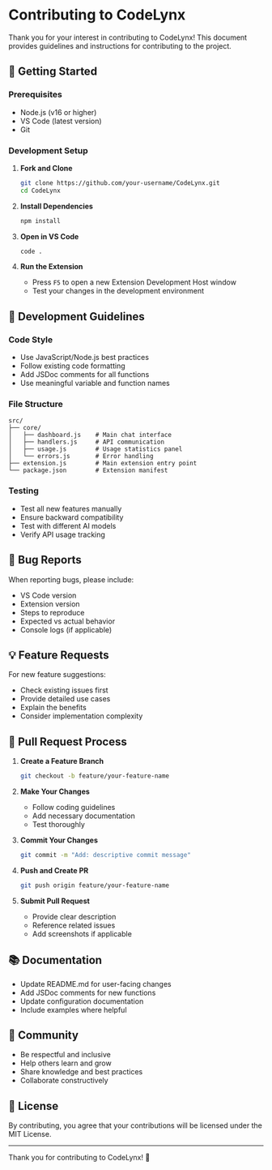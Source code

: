 # Contributing to CodeLynx

Thank you for your interest in contributing to CodeLynx! This document provides guidelines and instructions for contributing to the project.

## 🚀 Getting Started

### Prerequisites
- Node.js (v16 or higher)
- VS Code (latest version)
- Git

### Development Setup

1. **Fork and Clone**
   ```bash
   git clone https://github.com/your-username/CodeLynx.git
   cd CodeLynx
   ```

2. **Install Dependencies**
   ```bash
   npm install
   ```

3. **Open in VS Code**
   ```bash
   code .
   ```

4. **Run the Extension**
   - Press `F5` to open a new Extension Development Host window
   - Test your changes in the development environment

## 📝 Development Guidelines

### Code Style
- Use JavaScript/Node.js best practices
- Follow existing code formatting
- Add JSDoc comments for all functions
- Use meaningful variable and function names

### File Structure
```
src/
├── core/
│   ├── dashboard.js    # Main chat interface
│   ├── handlers.js     # API communication
│   ├── usage.js        # Usage statistics panel
│   └── errors.js       # Error handling
├── extension.js        # Main extension entry point
└── package.json        # Extension manifest
```

### Testing
- Test all new features manually
- Ensure backward compatibility
- Test with different AI models
- Verify API usage tracking

## 🐛 Bug Reports

When reporting bugs, please include:
- VS Code version
- Extension version
- Steps to reproduce
- Expected vs actual behavior
- Console logs (if applicable)

## 💡 Feature Requests

For new feature suggestions:
- Check existing issues first
- Provide detailed use cases
- Explain the benefits
- Consider implementation complexity

## 🔄 Pull Request Process

1. **Create a Feature Branch**
   ```bash
   git checkout -b feature/your-feature-name
   ```

2. **Make Your Changes**
   - Follow coding guidelines
   - Add necessary documentation
   - Test thoroughly

3. **Commit Your Changes**
   ```bash
   git commit -m "Add: descriptive commit message"
   ```

4. **Push and Create PR**
   ```bash
   git push origin feature/your-feature-name
   ```

5. **Submit Pull Request**
   - Provide clear description
   - Reference related issues
   - Add screenshots if applicable

## 📚 Documentation

- Update README.md for user-facing changes
- Add JSDoc comments for new functions
- Update configuration documentation
- Include examples where helpful

## 🤝 Community

- Be respectful and inclusive
- Help others learn and grow
- Share knowledge and best practices
- Collaborate constructively

## 📄 License

By contributing, you agree that your contributions will be licensed under the MIT License.

---

Thank you for contributing to CodeLynx! 🚀